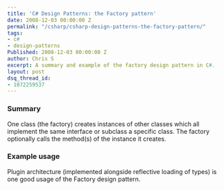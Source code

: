 ```yaml
---
title: 'C# Design Patterns: the Factory pattern'
date: 2008-12-03 00:00:00 Z
permalink: "/csharp/csharp-design-patterns-the-factory-pattern/"
tags:
- c#
- design-patterns
Published: 2008-12-03 00:00:00 Z
author: Chris S
excerpt: A summary and example of the factory design pattern in C#.
layout: post
dsq_thread_id:
- 1072259537
---
```


### Summary

One class (the factory) creates instances of other classes which all implement the same interface or subclass a specific class. The factory optionally calls the method(s) of the instance it creates.

<!--more-->

### Example usage

Plugin architecture (implemented alongside reflective loading of types) is one good usage of the Factory design pattern. 

<script src="https://gist.github.com/yetanotherchris/4746259.js"></script>
